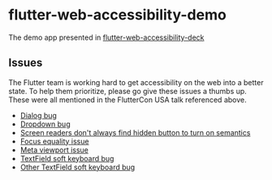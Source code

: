 # flutter-web-accessibility-demo
The demo app presented in [flutter-web-accessibility-deck](https://github.com/rkunboxed/flutter-web-accessibility-deck)

## Issues
The Flutter team is working hard to get accessibility on the web into a better state. To help them prioritize, please go give these issues a thumbs up. These were all mentioned in the FlutterCon USA talk referenced above.

* [Dialog bug](https://github.com/flutter/flutter/issues/149001)
* [Dropdown bug](https://github.com/flutter/flutter/issues/143848)
* [Screen readers don't always find hidden button to turn on semantics](https://github.com/flutter/flutter/issues/115158)
* [Focus equality issue](https://github.com/flutter/flutter/issues/83809)
* [Meta viewport issue](https://github.com/flutter/flutter/issues/97305)
* [TextField soft keyboard bug](https://github.com/flutter/flutter/issues/141975)
* [Other TextField soft keyboard bug](https://github.com/flutter/flutter/issues/154741)
